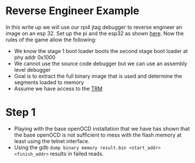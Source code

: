 # Reverse Engineer Example

In this write up we will use our rpi4 jtag debugger to reverse engineer an image on an esp 32. Set up the pi and the esp32 as shown [here](./Init_PI_JTAG_Test.md). Now the rules of the game allow the following:

* We know the stage 1 boot loader boots the second stage boot loader at phy addr 0x1000
* We cannot use the source code debugger but we can use an assembly level debugger
* Goal is to extract the full binary image that is used and determine the segments loaded to memory
* Assume we have access to the [TRM](../Docs/esp32_technical_reference_manual_en.pdf)

# Step 1

* Playing with the base openOCD installation that we have has shown that the base openOCD is not sufficient to mess with the flash memory at least using the telnet interface.
* Using the gdb `dump binary memory result.bin <start_addr> <finish_addr>` results in failed reads. 
